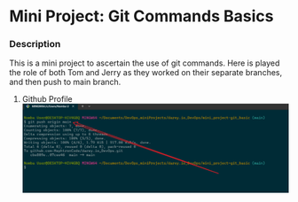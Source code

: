 # Mini Project: Git Commands Basics

### Description
<p>This is a mini project to ascertain the use of git commands. Here is played the role of both Tom and Jerry as they worked on their separate branches, and then push to main branch.</p>

1. Github Profile
![](https://github.com/HephtronCode/darey.io_DevOps/blob/main/mini_project-git_basic/img/git%20push%20command.png?raw=true)
